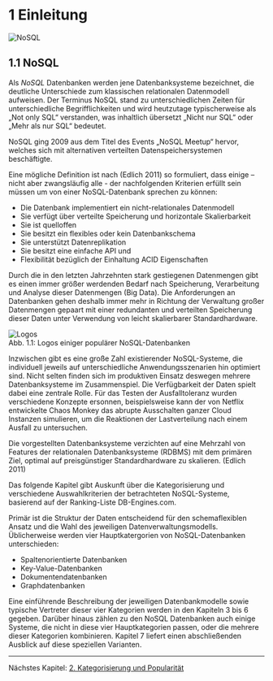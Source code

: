 # 1 Einleitung 


![][img-nosql]  

## 1.1 NoSQL


Als *NoSQL* Datenbanken werden jene Datenbanksysteme bezeichnet, die deutliche Unterschiede zum klassischen relationalen Datenmodell aufweisen. Der Terminus NoSQL stand zu unterschiedlichen Zeiten für unterschiedliche Begrifflichkeiten und wird heutzutage typischerweise als „Not only SQL“ verstanden, was inhaltlich übersetzt „Nicht nur SQL“ oder „Mehr als nur SQL“ bedeutet. 

NoSQL ging 2009 aus dem Titel des Events „NoSQL Meetup“ hervor, welches sich mit alternativen verteilten Datenspeichersystemen beschäftigte.

Eine mögliche Definition ist nach (Edlich 2011) so formuliert, dass einige – nicht aber zwangsläufig alle - der nachfolgenden Kriterien erfüllt sein müssen um von einer NoSQL-Datenbank sprechen zu können:

- Die Datenbank implementiert ein nicht-relationales Datenmodell
- Sie verfügt über verteilte Speicherung und horizontale Skalierbarkeit
- Sie ist quelloffen
- Sie besitzt ein flexibles oder kein Datenbankschema
- Sie unterstützt Datenreplikation
- Sie besitzt eine einfache API und
- Flexibilität bezüglich der Einhaltung ACID Eigenschaften


Durch die in den letzten Jahrzehnten stark gestiegenen Datenmengen gibt es einen immer größer werdenden Bedarf nach Speicherung, Verarbeitung und Analyse dieser Datenmengen (Big Data). Die Anforderungen an Datenbanken gehen deshalb immer mehr in Richtung der Verwaltung großer Datenmengen gepaart mit einer redundanten und verteilten Speicherung dieser Daten unter Verwendung von leicht skalierbarer Standardhardware. 

![][img-logos]  
Abb. 1.1: Logos einiger populärer NoSQL-Datenbanken

Inzwischen gibt es eine große Zahl existierender NoSQL-Systeme, die individuell jeweils auf unterschiedliche Anwendungsszenarien hin optimiert sind. Nicht selten finden sich im produktiven Einsatz deswegen mehrere Datenbanksysteme im Zusammenspiel. Die Verfügbarkeit der Daten spielt dabei eine zentrale Rolle. Für das Testen der Ausfalltoleranz wurden verschiedene Konzepte ersonnen, beispielsweise kann der von Netflix entwickelte Chaos Monkey das abrupte Ausschalten ganzer Cloud Instanzen simulieren, um die Reaktionen der Lastverteilung nach einem Ausfall zu untersuchen.

Die vorgestellten Datenbanksysteme verzichten auf eine Mehrzahl von Features der relationalen Datenbanksysteme (RDBMS) mit dem primären Ziel, optimal auf preisgünstiger Standardhardware zu skalieren. (Edlich 2011)

Das folgende Kapitel gibt Auskunft über die Kategorisierung und verschiedene Auswahlkriterien der betrachteten NoSQL-Systeme, basierend auf der Ranking-Liste DB-Engines.com. 

Primär ist die Struktur der Daten entscheidend für den schemaflexiblen Ansatz und die Wahl des jeweiligen Datenverwaltungsmodells. Üblicherweise werden vier Hauptkatergorien von NoSQL-Datenbanken unterschieden:


- Spaltenorientierte Datenbanken 
- Key-Value-Datenbanken
- Dokumentendatenbanken 
- Graphdatenbanken

Eine einführende Beschreibung der jeweiligen Datenbankmodelle sowie typische Vertreter dieser vier Kategorien werden in den Kapiteln 3 bis 6 gegeben. Darüber hinaus zählen zu den NoSQL Datenbanken auch einige Systeme, die nicht in diese vier Hauptkategorien passen, oder die mehrere dieser Kategorien kombinieren. Kapitel 7 liefert einen abschließenden Ausblick auf diese speziellen Varianten.


***

Nächstes Kapitel: [2. Kategorisierung und Popularität][kap2]  

[kap2]:             ./2_kategorisierung_und_popularitaet.md "Kategorisierung und Popularität"
[img-logos]:      ./img/NoSQLLogos300.jpg "Logos"
[img-nosql]:      ./img/nosql.png "NoSQL"

